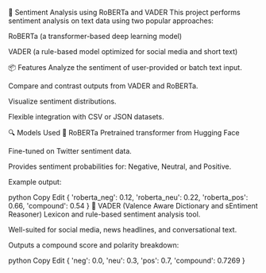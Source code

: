 🧠 Sentiment Analysis using RoBERTa and VADER
This project performs sentiment analysis on text data using two popular approaches:

RoBERTa (a transformer-based deep learning model)

VADER (a rule-based model optimized for social media and short text)

📦 Features
Analyze the sentiment of user-provided or batch text input.

Compare and contrast outputs from VADER and RoBERTa.

Visualize sentiment distributions.

Flexible integration with CSV or JSON datasets.

🔍 Models Used
🤖 RoBERTa
Pretrained transformer from Hugging Face

Fine-tuned on Twitter sentiment data.

Provides sentiment probabilities for: Negative, Neutral, and Positive.

Example output:

python
Copy
Edit
{
    'roberta_neg': 0.12,
    'roberta_neu': 0.22,
    'roberta_pos': 0.66,
    'compound': 0.54
}
📝 VADER (Valence Aware Dictionary and sEntiment Reasoner)
Lexicon and rule-based sentiment analysis tool.

Well-suited for social media, news headlines, and conversational text.

Outputs a compound score and polarity breakdown:

python
Copy
Edit
{
    'neg': 0.0,
    'neu': 0.3,
    'pos': 0.7,
    'compound': 0.7269
}

